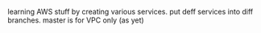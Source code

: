learning AWS stuff by creating various services. put deff services into diff branches.
master is for VPC only (as yet)
